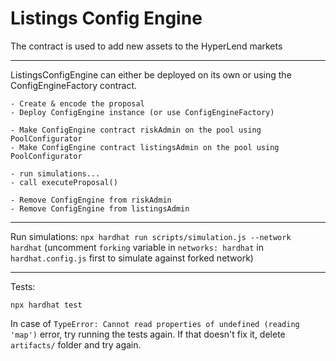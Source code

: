 # Listings Config Engine

The contract is used to add new assets to the HyperLend markets

---

ListingsConfigEngine can either be deployed on its own or using the ConfigEngineFactory contract.

```
- Create & encode the proposal
- Deploy ConfigEngine instance (or use ConfigEngineFactory)

- Make ConfigEngine contract riskAdmin on the pool using PoolConfigurator
- Make ConfigEngine contract listingsAdmin on the pool using PoolConfigurator

- run simulations...
- call executeProposal()

- Remove ConfigEngine from riskAdmin
- Remove ConfigEngine from listingsAdmin
```

---

Run simulations: `npx hardhat run scripts/simulation.js --network hardhat`
(uncomment `forking` variable in `networks: hardhat` in `hardhat.config.js` first to simulate against forked network)

---

Tests:

`npx hardhat test`

In case of `TypeError: Cannot read properties of undefined (reading 'map')` error, try running the tests again.
If that doesn't fix it, delete `artifacts/` folder and try again.